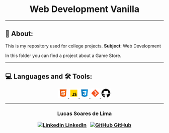 
<!-- > <div align="center">
  <a href="https://github.com">
    <img src="images/logo.svg" alt="Logo" width="160" height="80">
  </a> -->

  <h1 align="center">
    Web Development Vanilla
  </h1>

</div>

<!--  <h3 align="center">


</h3>  -->

---

## 📝 About:

This is my repository used for college projects. **Subject**: Web Development

In this folder you can find a project about a Game Store.

---

## 💻 Languages and 🛠 Tools:


<p align="center">
   <a href="https://developer.mozilla.org/en-US/docs/Glossary/HTML5">
      <img src="images/html-5.svg" alt="Java" width="30" height="30"/>
   </a>
   <a href="https://developer.mozilla.org/en-US/docs/Web/JavaScript">
      <img src="images/javascript.svg" alt="Javascript" width="30" height="30"/>
   </a>
   <a href="https://https://developer.mozilla.org/pt-BR/docs/Web/CSS/">
      <img src="images/css3.svg" alt="css3" width="30" height="30"/>
   </a>
   <a href="https://git-scm.com/doc/">
      <img src="images/git.svg" alt="git" width="30" height="30"/>
   </a>
   <a href="https://github.com/">
      <img src="images/github.svg" alt="Github" width="30" height="30"/>
   </a> 
</p>

<!-- ---

<h1>🤖 Preview </h1>
<img src=" -->

<!-- ## Como Baixar

```bash

# Instruções

$ Comandos


``` -->

---

<h3 align="center">

  Lucas Soares de Lima
<br/>

  <a align="center">
   
   [![Linkedin](https://i.stack.imgur.com/gVE0j.png) LinkedIn](https://www.linkedin.com/in/lucasoalima/)
&nbsp;
  [![GitHub](https://i.stack.imgur.com/tskMh.png) GitHub](https://github.com/lucasoalima)
  </a>
</h3>
